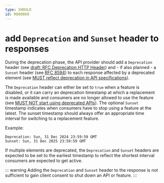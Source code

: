 ```yaml
---
type: SHOULD
id: R000069
---
```


# add `Deprecation` and `Sunset` header to responses

During the deprecation phase, the API provider should add a `Deprecation` header (see [draft: RFC Deprecation HTTP Header](https://tools.ietf.org/html/draft-dalal-deprecation-header)) and - if also planned - a `Sunset` header (see [RFC 8594](https://tools.ietf.org/html/rfc8594#section-3)) to each response affected by a deprecated element (see [MUST reflect deprecation in API specifications](R000067)).

The `Deprecation` header can either be set to `true` when a feature is disabled, or it can carry an deprecation timestamp at which a replacement is made available and consumers are no longer allowed to use the feature (see [MUST NOT start using deprecated APIs](R000071)).
The optional `Sunset` timestamp indicates when consumers have to stop using a feature at the latest.
The sunset timestamp should always offer an appropriate time interval for switching to a replacement feature.

Example:

```http
Deprecation: Sun, 31 Dec 2024 23:59:59 GMT
Sunset: Sun, 31 Dec 2025 23:59:59 GMT
```

If multiple elements are deprecated, the `Deprecation` and `Sunset` headers are expected to be set to the earliest timestamp to reflect the shortest interval consumers are expected to get active.

::: warning
Adding the `Deprecation` and `Sunset` header to the response is not sufficient to gain client consent to shut down an API or feature.
:::
